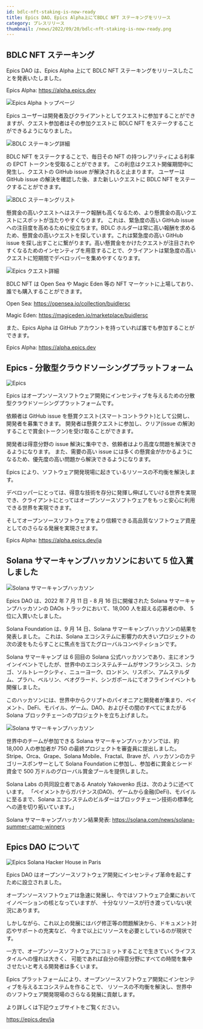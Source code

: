 ```yaml
---
id: bdlc-nft-staking-is-now-ready
title: Epics DAO、Epics Alpha上にてBDLC NFT ステーキングをリリース
category: プレスリリース
thumbnail: /news/2022/09/20/bdlc-nft-staking-is-now-ready.png
---
```


## BDLC NFT ステーキング

Epics DAO は、Epics Alpha 上にて BDLC NFT
ステーキングをリリースしたことを発表いたしました。

Epics Alpha: https://alpha.epics.dev

![Epics Alpha トップページ](/news/2022/09/20/epics-toppage-jp.png)

Epics
ユーザーは開発者及びクライアントとしてクエストに参加することができますが、クエスト参加者はその参加クエストに
BDLC NFT をステークすることができるようになりました。

![BDLC ステーキング詳細](/news/2022/09/20/bdlc-staking-detail-jp.png)

BDLC NFT をステークすることで、毎日その NFT の持つレアリティによる利率の EPCT
トークンを受取ることができます。
この利息はクエスト開催期間中に発生し、クエストの GitHub issue
が解決されると止まります。 ユーザーは GitHub issue
の解決を確認した後、また新しいクエストに BDLC NFT をステークすることができます。

![BDLC ステーキングリスト](/news/2022/09/20/bdlc-staking-list-jp.png)

懸賞金の高いクエストへはステーク報酬も高くなるため、より懸賞金の高いクエストにスポットが当たりやすくなります。
これは、緊急度の高い GitHub issue への注目度を高めるために役立ちます。BDLC
ホルダーは常に高い報酬を求めるため、懸賞金の高いクエストを探しています。これは緊急度の高い
GitHub issue
を探し出すことに繋がります。高い懸賞金をかけたクエストが注目されやすくなるためのインセンティブを用意することで、クライアントは緊急度の高いクエストに短期間でデベロッパーを集めやすくなります。

![Epics クエスト詳細](/news/2022/09/20/quest-detail-jp.png)

BDLC NFT は Open Sea や Magic Eden 等の NFT
マーケットに上場しており、誰でも購入することができます。

Open Sea: https://opensea.io/collection/buidlersc

Magic Eden: https://magiceden.io/marketplace/buidlersc

また、Epics Alpha は GitHub
アカウントを持っていれば誰でも参加することができます。

Epics Alpha: https://alpha.epics.dev

## Epics - 分散型クラウドソーシングプラットフォーム

![Epics](/news/2022/07/19/EpicsBusinessModelJA.png)

Epics
はオープンソースソフトウェア開発にインセンティブを与えるための分散型クラウドソーシングプラットフォームです。

依頼者は GitHub issue
を懸賞クエスト(スマートコントラクト)として公開し、開発者を募集できます。
開発者は懸賞クエストに参加し、クリア(issue
の解決)することで賞金(トークン)を受け取ることができます。

開発者は得意分野の issue
解決に集中でき、依頼者はより高度な問題を解決できるようになります。
また、需要の高い issue
には多くの懸賞金がかかるようになるため、優先度の高い問題から解決できるようになります。

Epics により、ソフトウェア開発現場に起きているリソースの不均衡を解決します。

デベロッパーにとっては、得意な技術を存分に発揮し伸ばしていける世界を実現でき、クライアントにとってはオープンソースソフトウェアをもっと安心に利用できる世界を実現できます。

そしてオープンソースソフトウェアをより信頼できる高品質なソフトウェア資産としてのさらなる発展を実現させます。

Epics Alpha: https://alpha.epics.dev/ja

## Solana サマーキャンプハッカソンにおいて 5 位入賞しました

![Solana サマーキャンプハッカソン](/news/2022/09/15/solana-summer-camp-hackathon.jpg)

Epics DAO は、2022 年 7 月 11 日 - 8 月 16 日に開催された Solana
サマーキャンプハッカソンの DAOs トラックにおいて、18,000 人を超える応募者の中、
5 位に入賞いたしました。

Solana Foundation は、9 月 14 日、Solana
サマーキャンプハッカソンの結果を発表しました。 これは、Solana
エコシステムに影響力の大きいプロジェクトの次の波をもたらすことに焦点を当てたグローバルコンペティションです。

Solana サマーキャンプ は 6 回目の Solana
公式ハッカソンであり、主にオンラインイベントでしたが、世界中のエコシステムチームがサンフランシスコ、シカゴ、ソルトレークシティ、ニューヨーク、ロンドン、リスボン、アムステルダム、プラハ、ベルリン、ベオグラード、シンガポールにてオフラインイベントも開催しました。

このハッカソンには、世界中からクリプトのパイオニアと開発者が集まり、ペイメント、DeFi、モバイル、ゲーム、DAO、およびその間のすべてにまたがる
Solana ブロックチェーンのプロジェクトを立ち上げました。

![Solana サマーキャンプハッカソン](/news/2022/09/15/solana-summer-camp-image.png)

世界中のチームが参加できる Solana サマーキャンプハッカソンでは、約 18,000
人の参加者が 750 の最終プロジェクトを審査員に提出しました。
Stripe、Orca、Grape、Solana Mobile、Fractal、Brave
が、ハッカソンのカテゴリースポンサーとして Solana Foundation
に参加し、参加者に賞金とシード資金で 500
万ドルのグローバル賞金プールを提供しました。

Solana Labs の共同設立者である Anatoly Yakovenko 氏は、次のように述べています。
「ペイメントからガバナンス(DAO)、ゲームから金融(DeFi)、モバイルに至るまで、Solana
エコシステムのビルダーはブロックチェーン技術の標準化への道を切り拓いています。」

Solana サマーキャンプハッカソン結果発表:
https://solana.com/news/solana-summer-camp-winners

## Epics DAO について

![Epics Solana Hacker House in Paris](/news/2022/07/19/KawasakiSpeechStage.jpg)

Epics DAO
はオープンソースソフトウェア開発にインセンティブ革命を起こすために設立されました。

オープンソースソフトウェアは急速に発展し、今ではソフトウェア企業においてイノベーションの核となっていますが、
十分なリソースが行き渡っていない状況にあります。

しかしながら、これ以上の発展にはバグ修正等の問題解決から、ドキュメント対応やサポートの充実など、
今まで以上にリソースを必要としているのが現状です。

一方で、オープンソースソフトウェアにコミットすることで生きていくライフスタイルへの憧れは大きく、
可能であれば自分の得意分野にすべての時間を集中させたいと考える開発者は多くいます。

Epics
プラットフォームにより、オープンソースソフトウェア開発にインセンティブを与えるエコシステムを作ることで、
リソースの不均衡を解決し、世界中のソフトウェア開発現場のさらなる発展に貢献します。

より詳しくは下記ウェブサイトをご覧ください。

https://epics.dev/ja

